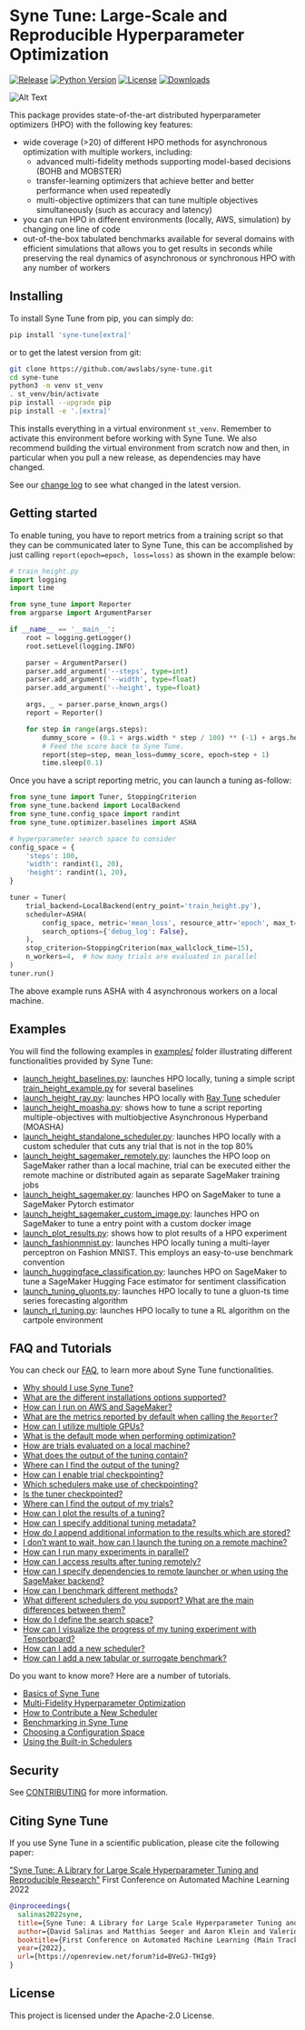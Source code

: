 # Syne Tune: Large-Scale and Reproducible Hyperparameter Optimization

[![Release](https://img.shields.io/badge/release-0.3-brightgreen.svg)](https://pypi.org/project/syne-tune/)
[![Python Version](https://img.shields.io/badge/3.7%20%7C%203.8%20%7C%203.9-brightgreen.svg)](https://pypi.org/project/syne-tune/)
[![License](https://img.shields.io/badge/License-Apache%202.0-blue.svg)](https://opensource.org/licenses/Apache-2.0)
[![Downloads](https://pepy.tech/badge/syne-tune/month)](https://pepy.tech/project/syne-tune)

![Alt Text](docs/synetune.gif)

This package provides state-of-the-art distributed hyperparameter optimizers (HPO) with the following key features:
* wide coverage (>20) of different HPO methods for asynchronous optimization with multiple workers, including:
  * advanced multi-fidelity methods supporting model-based decisions (BOHB and MOBSTER)
  * transfer-learning optimizers that achieve better and better performance when used repeatedly
  * multi-objective optimizers that can tune multiple objectives simultaneously (such as accuracy and latency)
* you can run HPO in different environments (locally, AWS, simulation) by changing one line of code
* out-of-the-box tabulated benchmarks available for several domains with efficient simulations that allows you 
  to get results in seconds while preserving the real dynamics of asynchronous or synchronous HPO with any
  number of workers

## Installing

To install Syne Tune from pip, you can simply do:

```bash
pip install 'syne-tune[extra]'
```

or to get the latest version from git: 

```bash
git clone https://github.com/awslabs/syne-tune.git
cd syne-tune
python3 -m venv st_venv
. st_venv/bin/activate
pip install --upgrade pip
pip install -e '.[extra]'
```

This installs everything in a virtual environment `st_venv`. Remember to activate
this environment before working with Syne Tune. We also recommend building the
virtual environment from scratch now and then, in particular when you pull a new
release, as dependencies may have changed.

See our [change log](CHANGELOG.md) to see what changed in the latest version. 

## Getting started

To enable tuning, you have to report metrics from a training script so that they can be communicated later to Syne Tune,
this can be accomplished by just calling `report(epoch=epoch, loss=loss)` as shown in the example below:

```python
# train_height.py
import logging
import time

from syne_tune import Reporter
from argparse import ArgumentParser

if __name__ == '__main__':
    root = logging.getLogger()
    root.setLevel(logging.INFO)

    parser = ArgumentParser()
    parser.add_argument('--steps', type=int)
    parser.add_argument('--width', type=float)
    parser.add_argument('--height', type=float)

    args, _ = parser.parse_known_args()
    report = Reporter()

    for step in range(args.steps):
        dummy_score = (0.1 + args.width * step / 100) ** (-1) + args.height * 0.1
        # Feed the score back to Syne Tune.
        report(step=step, mean_loss=dummy_score, epoch=step + 1)
        time.sleep(0.1)
```

Once you have a script reporting metric, you can launch a tuning as-follow:

```python
from syne_tune import Tuner, StoppingCriterion
from syne_tune.backend import LocalBackend
from syne_tune.config_space import randint
from syne_tune.optimizer.baselines import ASHA

# hyperparameter search space to consider
config_space = {
    'steps': 100,
    'width': randint(1, 20),
    'height': randint(1, 20),
}

tuner = Tuner(
    trial_backend=LocalBackend(entry_point='train_height.py'),
    scheduler=ASHA(
        config_space, metric='mean_loss', resource_attr='epoch', max_t=100,
        search_options={'debug_log': False},
    ),
    stop_criterion=StoppingCriterion(max_wallclock_time=15),
    n_workers=4,  # how many trials are evaluated in parallel
)
tuner.run()
```

The above example runs ASHA with 4 asynchronous workers on a local machine.

## Examples

You will find the following examples in [examples/](examples/) folder illustrating different functionalities provided
by Syne Tune:
* [launch_height_baselines.py](examples/launch_height_baselines.py):
  launches HPO locally, tuning a simple script 
   [train_height_example.py](examples/training_scripts/height_example/train_height.py) for several baselines  
* [launch_height_ray.py](examples/launch_height_ray.py):
  launches HPO locally with [Ray Tune](https://docs.ray.io/en/master/tune/index.html)
  scheduler
* [launch_height_moasha.py](examples/launch_height_moasha.py):
  shows how to tune a script reporting multiple-objectives with multiobjective Asynchronous Hyperband (MOASHA)
* [launch_height_standalone_scheduler.py](examples/launch_height_standalone_scheduler.py):
  launches HPO locally with a custom scheduler that cuts any trial that is not
  in the top 80%
* [launch_height_sagemaker_remotely.py](examples/launch_height_sagemaker_remotely.py):
  launches the HPO loop on SageMaker rather than a local machine, trial can be executed either
  the remote machine or distributed again as separate SageMaker training jobs
* [launch_height_sagemaker.py](examples/launch_height_sagemaker.py):
  launches HPO on SageMaker to tune a SageMaker Pytorch estimator
* [launch_height_sagemaker_custom_image.py](examples/launch_height_sagemaker_custom_image.py):
  launches HPO on SageMaker to tune a entry point with a custom docker image
* [launch_plot_results.py](examples/launch_plot_results.py): shows how to plot
  results of a HPO experiment
* [launch_fashionmnist.py](examples/launch_fashionmnist.py):
launches HPO locally tuning a multi-layer perceptron on Fashion MNIST. This
employs an easy-to-use benchmark convention
* [launch_huggingface_classification.py](examples/launch_huggingface_classification.py):
  launches HPO on SageMaker to tune a SageMaker Hugging Face estimator for sentiment classification
* [launch_tuning_gluonts.py](examples/launch_tuning_gluonts.py):
  launches HPO locally to tune a gluon-ts time series forecasting algorithm
* [launch_rl_tuning.py](examples/launch_rl_tuning.py):
  launches HPO locally to tune a RL algorithm on the cartpole environment

## FAQ and Tutorials

You can check our [FAQ](docs/faq.md), to learn more about Syne Tune functionalities. 

* [Why should I use Syne Tune?](docs/faq.md#why-should-i-use-syne-tune)
* [What are the different installations options supported?](docs/faq.md#what-are-the-different-installations-options-supported)
* [How can I run on AWS and SageMaker?](docs/faq.md#how-can-i-run-on-aws-and-sagemaker)
* [What are the metrics reported by default when calling the `Reporter`?](docs/faq.md#what-are-the-metrics-reported-by-default-when-calling-the-reporter)
* [How can I utilize multiple GPUs?](docs/faq.md#how-can-i-utilize-multiple-gpus)
* [What is the default mode when performing optimization?](docs/faq.md#what-is-the-default-mode-when-performing-optimization)
* [How are trials evaluated on a local machine?](docs/faq.md#how-are-trials-evaluated-on-a-local-machine)
* [What does the output of the tuning contain?](docs/faq.md#what-does-the-output-of-the-tuning-contain)
* [Where can I find the output of the tuning?](docs/faq.md#where-can-i-find-the-output-of-the-tuning)
* [How can I enable trial checkpointing?](docs/faq.md#how-can-i-enable-trial-checkpointing)
* [Which schedulers make use of checkpointing?](docs/faq.md#which-schedulers-make-use-of-checkpointing)
* [Is the tuner checkpointed?](docs/faq.md#is-the-tuner-checkpointed)
* [Where can I find the output of my trials?](docs/faq.md#where-can-i-find-the-output-of-my-trials)
* [How can I plot the results of a tuning?](docs/faq.md#how-can-i-plot-the-results-of-a-tuning)
* [How can I specify additional tuning metadata?](docs/faq.md#how-can-i-specify-additional-tuning-metadata)
* [How do I append additional information to the results which are stored?](docs/faq.md#how-do-i-append-additional-information-to-the-results-which-are-stored) 
* [I don’t want to wait, how can I launch the tuning on a remote machine?](docs/faq.md#i-dont-want-to-wait-how-can-i-launch-the-tuning-on-a-remote-machine)
* [How can I run many experiments in parallel?](docs/faq.md#how-can-i-run-many-experiments-in-parallel)
* [How can I access results after tuning remotely?](docs/faq.md#how-can-i-access-results-after-tuning-remotely)
* [How can I specify dependencies to remote launcher or when using the SageMaker backend?](docs/faq.md#how-can-i-specify-dependencies-to-remote-launcher-or-when-using-the-sagemaker-backend)
* [How can I benchmark different methods?](docs/faq.md#how-can-i-benchmark-different-methods)
* [What different schedulers do you support? What are the main differences between them?](docs/faq.md#what-different-schedulers-do-you-support-what-are-the-main-differences-between-them)
* [How do I define the search space?](docs/faq.md#how-do-i-define-the-search-space) 
* [How can I visualize the progress of my tuning experiment with Tensorboard?](docs/faq.md#how-can-i-visualize-the-progress-of-my-tuning-experiment-with-tensorboard)
* [How can I add a new scheduler?](docs/faq.md#how-can-i-add-a-new-scheduler)
* [How can I add a new tabular or surrogate benchmark?](docs/faq.md#how-can-i-add-a-new-tabular-or-surrogate-benchmark)

Do you want to know more? Here are a number of tutorials.
* [Basics of Syne Tune](docs/tutorials/basics/README.md)
* [Multi-Fidelity Hyperparameter Optimization](docs/tutorials/multifidelity/README.md)
* [How to Contribute a New Scheduler](docs/tutorials/developer/README.md)
* [Benchmarking in Syne Tune](docs/tutorials/benchmarking/README.md)
* [Choosing a Configuration Space](docs/search_space.md)
* [Using the Built-in Schedulers](docs/schedulers.md)

## Security

See [CONTRIBUTING](CONTRIBUTING.md#security-issue-notifications) for more information.

## Citing Syne Tune

If you use Syne Tune in a scientific publication, please cite the following paper:

["Syne Tune: A Library for Large Scale Hyperparameter Tuning and Reproducible Research"](https://openreview.net/forum?id=BVeGJ-THIg9&referrer=%5BAuthor%20Console%5D(%2Fgroup%3Fid%3Dautoml.cc%2FAutoML%2F2022%2FTrack%2FMain%2FAuthors%23your-submissions)) First Conference on Automated Machine Learning 2022


```bibtex
@inproceedings{
  salinas2022syne,
  title={Syne Tune: A Library for Large Scale Hyperparameter Tuning and Reproducible Research},
  author={David Salinas and Matthias Seeger and Aaron Klein and Valerio Perrone and Martin Wistuba and Cedric Archambeau},
  booktitle={First Conference on Automated Machine Learning (Main Track)},
  year={2022},
  url={https://openreview.net/forum?id=BVeGJ-THIg9}
}
```

## License

This project is licensed under the Apache-2.0 License.

